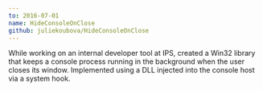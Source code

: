```yaml
---
to: 2016-07-01
name: HideConsoleOnClose
github: juliekoubova/HideConsoleOnClose
---
```

While working on an internal developer tool at IPS, created a Win32 library
that keeps a console process running in the background when the user closes its window.
Implemented using a DLL injected into the console host via a system hook.
